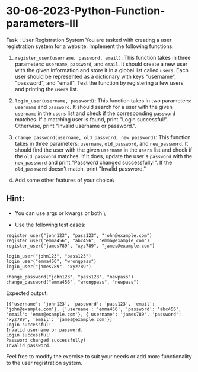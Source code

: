 # 30-06-2023-Python-Function-parameters-III


Task : User Registration System
You are tasked with creating a user registration system for a website. Implement the following functions:

1. `register_user(username, password, email)`: This function takes in three parameters: `username`, `password`, and `email`. It should create a new user with the given information and store it in a global list called `users`. Each user should be represented as a dictionary with keys "username", "password", and "email". Test the function by registering a few users and printing the `users` list.

2. `login_user(username, password)`: This function takes in two parameters: `username` and `password`. It should search for a user with the given `username` in the `users` list and check if the corresponding `password` matches. If a matching user is found, print "Login successful!". Otherwise, print "Invalid username or password.".

3. `change_password(username, old_password, new_password)`: This function takes in three parameters: `username`, `old_password`, and `new_password`. It should find the user with the given `username` in the `users` list and check if the `old_password` matches. If it does, update the user's `password` with the `new_password` and print "Password changed successfully!". If the `old_password` doesn't match, print "Invalid password."
4. Add some other features of your choice\

## Hint:
- You can use args or kwargs or both \

- Use the following test cases:

```
register_user("john123", "pass123", "john@example.com")
register_user("emma456", "abc456", "emma@example.com")
register_user("james789", "xyz789", "james@example.com")

login_user("john123", "pass123")
login_user("emma456", "wrongpass")
login_user("james789", "xyz789")

change_password("john123", "pass123", "newpass")
change_password("emma456", "wrongpass", "newpass")
```

Expected output:

```
[{'username': 'john123', 'password': 'pass123', 'email': 'john@example.com'}, {'username': 'emma456', 'password': 'abc456', 'email': 'emma@example.com'}, {'username': 'james789', 'password': 'xyz789', 'email': 'james@example.com'}]
Login successful!
Invalid username or password.
Login successful!
Password changed successfully!
Invalid password.
```

Feel free to modify the exercise to suit your needs or add more functionality to the user registration system.
